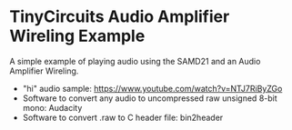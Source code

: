 # TinyCircuits Audio Amplifier Wireling Example

A simple example of playing audio using the SAMD21 and an Audio Amplifier Wireling.

* "hi" audio sample: https://www.youtube.com/watch?v=NTJ7RiByZGo
* Software to convert any audio to uncompressed raw unsigned 8-bit mono: Audacity
* Software to convert .raw to C header file: bin2header